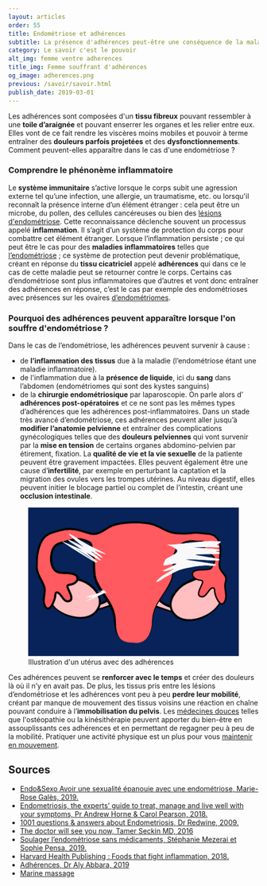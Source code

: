 ```yaml
---
layout: articles
order: 55
title: Endométriose et adhérences
subtitle: La présence d'adhérences peut-être une conséquence de la maladie, on t'explique ce que c'est.
category: Le savoir c'est le pouvoir
alt_img: femme ventre adherences
title_img: Femme souffrant d'adhérences
og_image: adherences.png
previous: /savoir/savoir.html
publish_date: 2019-03-01
---
```

Les adhérences sont composées d'un **tissu fibreux** pouvant ressembler à une **toile d’araignée** et pouvant enserrer les organes et les relier entre eux. Elles vont de ce fait rendre les viscères moins mobiles et pouvoir à terme entraîner des **douleurs parfois projetées** et des **dysfonctionnements**. Comment peuvent-elles apparaître dans le cas d'une endométriose ?

### Comprendre le phénonème inflammatoire
Le **système immunitaire** s’active lorsque le corps subit une agression externe tel qu’une infection, une allergie, un traumatisme, etc. ou lorsqu'il reconnaît la présence interne d’un élément étranger : cela peut être un microbe, du pollen, des cellules cancéreuses ou bien des [lésions d'endométriose](/savoir/endometriose.html). Cette reconnaissance déclenche souvent un processus appelé **inflammation**. Il s’agit d’un système de protection du corps pour combattre cet élément étranger.
Lorsque l’inflammation persiste ; ce qui peut être le cas pour des **maladies inflammatoires** telles que [l’endométriose](/savoir/endometriose.html) ; ce système de protection peut devenir problématique, créant en réponse du **tissu cicatriciel** appelé **adhérences** qui dans ce le cas de cette maladie peut se retourner contre le corps.
Certains cas d’endométriose sont plus inflammatoires que d’autres et vont donc entraîner des adhérences en réponse, c’est le cas par exemple des endométrioses avec présences sur les ovaires [d’endométriomes](/savoir/endometriose.html).

### Pourquoi des adhérences peuvent apparaître lorsque l'on souffre d'endométriose ?

Dans le cas de l’endométriose, les adhérences peuvent survenir à cause :
+ de **l’inflammation des tissus** due à la maladie (l’endométriose étant une maladie inflammatoire).
+ de l'inflammation due à la **présence de liquide**, ici du **sang** dans l’abdomen (endométriomes qui sont des kystes sanguins)
+ de la **chirurgie endométriosique** par laparoscopie. On parle alors d’ **adhérences post-opératoires** et ce ne sont pas les mêmes types d’adhérences que les adhérences post-inflammatoires.
Dans un stade très avancé d’endométriose, ces adhérences peuvent aller jusqu’à **modifier l’anatomie pelvienne** et entraîner des complications gynécologiques telles que des **douleurs pelviennes** qui vont survenir par la **mise en tension** de certains organes abdomino-pelvien par étirement, fixation. La **qualité de vie et la vie sexuelle** de la patiente peuvent être gravement impactées. Elles peuvent également être une cause d’**infertilité**, par exemple en perturbant la captation et la migration des ovules vers les trompes utérines. Au niveau digestif, elles peuvent initier le blocage partiel ou complet de l’intestin, créant une **occlusion intestinale**.

<figure class="schema">
  <img src="/assets/images/schema/adherences.png" class="img-fluid" alt="schéma uterus endométriose endometriose maladie gynécologique adherences" title="Illustration d'un utérus avec des adhérences">
  <figcaption>Illustration d'un utérus avec des adhérences</figcaption>
</figure>

Ces adhérences peuvent se **renforcer avec le temps** et créer des douleurs là où il n’y en avait pas. De plus, les tissus pris entre les lésions d’endométriose et les adhérences vont peu à peu **perdre leur mobilité**, créant par manque de mouvement des tissus voisins une réaction en chaîne pouvant conduire à l’**immobilisation du pelvis**.
Les [médecines douces](/controle/meddouces.html) telles que l'ostéopathie ou la kinésithérapie peuvent apporter du bien-être en assouplissants ces adhérences et en permettant de regagner peu à peu de la mobilité. Pratiquer une activité physique est un plus pour vous [maintenir en mouvement](/controle/mouvements.html).

## Sources
+ [Endo&Sexo Avoir une sexualité épanouie avec une endométriose, Marie-Rose Galès, 2019.](/savoir/bibliographie/endo-sexo.html)
+ [Endometriosis, the experts’ guide to treat, manage and live well with your symptoms, Pr Andrew Horne & Carol Pearson, 2018.](/savoir/bibliographie/endometriosis-experts-guide.html)
+ [1001 questions & answers about Endometriosis, Dr Redwine, 2009.](/savoir/bibliographie/100-questions-about-endometriosis.html)
+ [The doctor will see you now, Tamer Seckin MD, 2016](/savoir/bibliographie/doctor-will-see-you-now.html)
+ [Soulager l’endométriose sans médicaments, Stéphanie Mezerai et Sophie Pensa, 2019.](/savoir/bibliographie/soulager-endometriose-sans-medicaments.html)
+ [Harvard Health Publishing : Foods that fight inflammation, 2018.](https://www.health.harvard.edu/staying-healthy/foods-that-fight-inflammation)
+ [Adhérences, Dr Aly Abbara, 2019](http://www.aly-abbara.com/livre_gyn_obs/termes/adherences.html)
+ [Marine massage](http://www.marinemassage.com/endometriose-massage/)